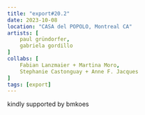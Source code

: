 ```yaml
---
title: "export#20.2"
date: 2023-10-08
location: "CASA del POPOLO, Montreal CA"
artists: [
	paul gründorfer,
    gabriela gordillo
]
collabs: [
    Fabian Lanzmaier + Martina Moro,
	Stephanie Castonguay + Anne F. Jacques
]
tags: [export]
---
```

kindly supported by bmkoes
